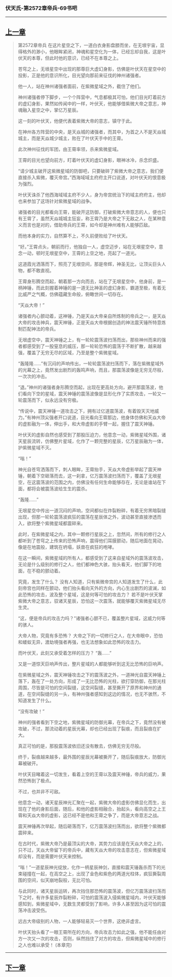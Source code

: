 ### 伏天氏-第2572章帝兵-69书吧

--------
[上一章](./914fde345b7c1e94fbd5c2dee100020d.md)
--------


>
>
>
>第2572章帝兵
>在这片星空之下，一道白衣身影盘膝而坐，在无垠宇宙，显得格外的渺小，他眼眸紧闭，神魂和星空化为一体，已经忘却自我，这是叶伏天的本尊，但此时他的意识，已经不在本尊之上。
>
>苍穹之上，无垠星空中出现的那尊巨大虚幻身影，仿佛是叶伏天在星空中的投影，正是他的意识所化，目光望向那前来征伐的神州诸强者。
>
>他一人，站在神州诸强者面前，在紫微星域之外，截住了他们。
>
>神州诸强者停下脚步，一个个阵营中，气息都极其可怕，他们目光盯着前方的虚幻身影，果然如传闻中的一样，叶伏天，他能够借紫微大帝之意志，神魂融入星空之中，掌亿万星辰。
>
>这一刻的叶伏天，他便代表着紫微大帝的意志，镇守于此。
>
>在神州各方阵营的中央，是天焱城的诸强者，而其中，为首之人不是天焱城城主，而是天焱城少城主，败在了叶伏天手中的王霄。
>
>此次神州征伐的军团，由王霄率领，杀来紫微星域。
>
>王霄的目光也望向前方，盯着叶伏天的虚幻身影，眼神冰冷，杀念炽盛。
>
>“请少城主破开这紫微星域的防御吧，只要破碎了紫微大帝之意志，我们便直接杀入紫微，覆灭帝宫。”西海域域主府府主开口说道，对叶伏天的恨意极为强烈。
>
>叶伏天诛杀了他西海域域主府不少人，身为帝宫统治下的域主府府主，他却也来参加了这场针对紫微星域的战争。
>
>诸强者的目光都看向王霄，能破开这防御，打破紫微大帝意志的人，便也只有王霄了，虽然天焱城城主狂妄，称王霄乃是大帝之下无敌之人，在某种意义而言也是对的，借助帝兵的王霄，如今却是神州难有人能够匹敌。
>
>而他本身的实力，自然算不上，不久前便败给了叶伏天。
>
>“好。”王霄点头，朝前而行，他独自一人，虚空迈步，站在无垠星空中，意念一动，顿时无垠星空中，王霄的上空之地，亮起了一道光。
>
>这道霞光洒落而下，照亮了无垠空间，那是帝辉，神圣无比，让顶尖巨头人物，都不敢直视。
>
>王霄身形腾空而起，朝着那一方向而去，站在了无垠星空中，他身前，是一柄神锤，而此刻握着神锤的是一道无比神圣的虚幻身影，霸道至极，有着无比威严之气概，仿佛蕴藏生命般，俯瞰世间一切存在。
>
>“天焱大帝！”
>
>诸强者内心颤动着，这神锤，乃是天焱大帝亲自所炼制的帝兵之一，是天焱大帝的攻击神兵，震天神锤，正是天焱大帝根据创造的神法震天锤所特意炼制匹配神法的帝兵。
>
>无垠虚空中，震天神锤之上，有一轮轮震荡波扫荡而出，那些神州而来的强者都感受到了一股窒息的威压，那一轮轮恐怖的震荡于不断扩散，越来越强，覆盖了无穷无尽的区域，乃至是整个紫微星域。
>
>“轰隆隆……”有沉闷的声响传出，一轮轮震荡波扫荡而下，落在紫微星域外的光幕之上，竟然发出剧烈的轰鸣声响，而且，那震荡波像是无穷无尽般，一次次的冲击。
>
>“退。”神州的诸强者身形腾空而起，出现在更高处方向，避开那震荡波，他们看向下空的星域，震天神锤的震荡波像是显形化作了实质攻击，一轮又一轮震荡而下，似永远没有穷极。
>
>“传说中，震天神锤一道攻击之下，拥有过亿道震荡波，有着毁天灭地威力。”有神州顶尖强者开口说道，目光看向王霄那边，他身体仿佛和天焱大帝的虚影融为一体，伸出手，和大帝虚影的手臂一起，握住了震天神锤。
>
>叶伏天的虚影自然也感受到了那股压迫力，他意念一动，紫微星域外围，诸天星辰流转，仿佛整片星域，化作了一颗完整的星辰，亿万星辰融为一体，护紫微星域不灭。
>
>“嗡！”
>
>神光自苍穹洒落而下，刺人眼眸，王霄抬手，天焱大帝虚影举起了震天神锤，朝着下空砸落而去，这一刹拿，亿万震荡波扫荡而下，覆盖了无垠星空，在这震荡波的范围之内，仿佛没有任何生命能够存在，无论是谁站在下面，都将会被震荡波给生生的震杀。
>
>“轰隆……”
>
>无垠星空中传出一道沉闷的声响，空间都似在炸裂粉碎，有着无穷黑暗裂缝出现，但那一轮轮震荡波疯狂的震荡在星辰体之外，波动甚至直接渗透而入，欲将整个紫微星域都震碎来。
>
>此时，在紫微星域之内，其中一颗修行星辰之上，忽然间，所有的修行之人都听到了苍穹之上传来的恐怖声响，震得他们耳膜颤动，随后地面在晃动，像是在地震般，建筑在坍塌，妖兽在疯狂的咆哮。
>
>在这一瞬间，紫微星域的所有人，都感受到了这来自星域外的震荡波攻击，无论是什么级别的修行之人，他们都神色大骇，抬头看天，他们脚下的地面，在不稳的颤动着。
>
>究竟，发生了什么？
>没有人知道，只有紫微帝宫的人知道发生了什么，此刻帝宫也同样在颤动，他们抬头看向天外的方向，内心生出剧烈的波澜，如此恐怖的攻击，波及整个星域，这是何等可怕的攻击力？
>若不是叶伏天掌紫微大帝之意志，驭诸天星辰，恐怕这一次震荡，就能够覆灭紫微星域无尽生灵。
>
>“这，便是帝兵的攻击力吗？”诸强者心颤不已，覆盖整片星域，这威力何等的骇人。
>
>大帝人物，究竟有多恐怖？
>大帝之下的一切修行之人，在大帝眼中，恐怕和蝼蚁无异，渡劫境强者再强，也无法想象如此恐怖的攻击力。
>
>而叶伏天，此刻又承受着怎样的压力？
>“轰……”
>
>又是一道惊天巨响声传出，整片星域的人都能够听到这无比恐怖的巨响声。
>
>在紫微星域之外，震天神锤攻击之下的震荡波之外，一道神光自震天神锤上落下，轰在了一处方向，形成了一无比恐怖的光柱，欲打穿防御，在那光柱周围，尽皆是可怕的空间裂缝，这空间裂缝，甚至撕开了原界和神州的通道，在空间裂缝的另一头，有神州强者感知到这边的情况，也无不骇然，不知道发生了什么。
>
>“没有攻破！”
>
>神州的强者看到下空之地，紫微星域的防御光幕，在帝兵之下，竟然没有被攻破，不过，那流动着的星辰光幕，却也已经出现了裂痕，而且裂痕在扩大。
>
>真正可怕的是，那股震荡波依旧还没有散去，仿佛无穷无尽般。
>
>终于，裂痕越来越多，最外围的星辰光幕被撕开了，随后裂痕放大，防御光幕被破开。
>
>叶伏天目睹着这一切发生，看着上空的王霄以及震天神锤，帝兵的威力，果然恐怖到了极点。
>
>不过，也并非不可敌。
>
>他意念一动，诸天星辰神光汇聚在一起，紫微大帝的虚影仿佛显化而生，出现在了他的身影后面，随后，和他的虚影相融合，抬起头，看向高空之上王霄和天焱大帝的虚影，这已经不是他和王霄之争了，而是大帝意志之战。
>
>震天神锤再次举起，随后砸落而下，亿万震荡波扫荡而出，欲将整个紫微都震碎来。
>
>在古时代，紫微大帝乃是最顶尖的大帝，其势力应该是在天焱大帝之上的，只不过，天焱大帝留下的帝兵中，藏有天焱大帝的攻击意志在，但紫微星域却没有，而是需要叶伏天来控制。
>
>“嗡！”一道星辰神光绽放，化作一柄星辰神剑，直接和震天锤轰杀而下的光束碰撞在一起，在高空之上，出现了金色和紫色的两道光柱体，疯狂撕裂周围的空间，似天崩地裂般，无比可怕。
>
>与此同时，诸天星辰运转，再次挡住那恐怖的震荡波，但亿万震荡波扫荡而下之时，有许多星辰炸裂粉碎，可怕的震荡波入侵紫微星域内，叶伏天能够感知到，紫微星域中，无数生灵都受到了影响，许多人甚至因为这可怕的震荡冲击波受伤。
>
>远古大帝级别的人物，一人能够轻易灭一个世界，这绝非虚言。
>
>叶伏天抬头看了一眼王霄所在的方向，帝兵攻击力如此之强，他不能任由对方一次又一次的攻击，否则，纵然挡住了对方的攻击，但紫微星域中的修行之人也难以承受！
>(本章完)
>
>

--------
[下一章](./2499a4fb2da0bd954c4e86d5fb9c6d31.md)
--------

